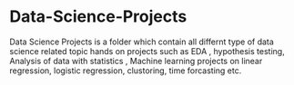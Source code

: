 # Data-Science-Projects
Data Science Projects is a folder which contain all differnt type of data science related topic hands on projects such as EDA , hypothesis testing, Analysis of data with statistics , Machine learning projects on linear regression, logistic regression, clustoring, time forcasting etc.
